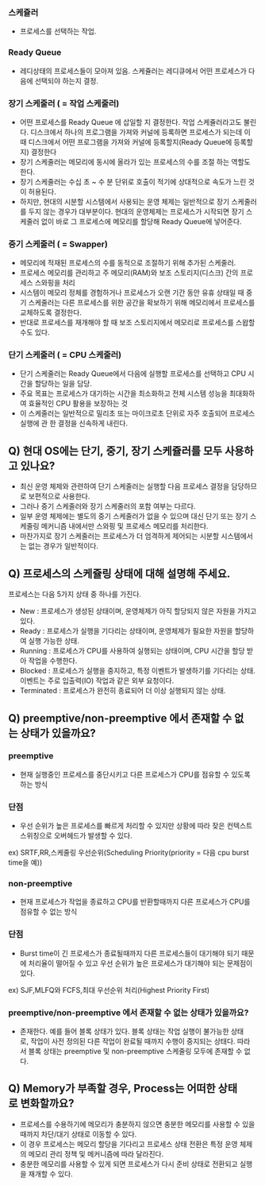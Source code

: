 ### 스케쥴러

- 프로세스를 선택하는 작업.

### Ready Queue

- 레디상태의 프로세스들이 모아져 있음. 스케쥴러는 레디큐에서 어떤 프로세스가 다음에 선택되야 하는지 결정.

### 장기 스케줄러 ( = 작업 스케줄러)

- 어떤 프로세스를 Ready Queue 에 삽일할 지 결정한다. 작업 스케쥴러라고도 불린다. 디스크에서 하나의 프로그램을 가져와 커널에 등록하면 프로세스가 되는데 이 때 디스크에서 어떤 프로그램을 가져와 커널에 등록할지(Ready Queue에 등록할지) 결정한다
- 장기 스케줄러는 메모리에 동시에 올라가 있는 프로세스의 수를 조절 하는 역할도 한다.
- 장기 스케줄러는 수십 초 ~ 수 분  단위로 호출이 적기에 상대적으로 속도가 느린 것이 허용된다.
- 하지만, 현대의 시분할 시스템에서 사용되는 운영 체제는 일반적으로 장기 스케줄러를 두지 않는 경우가 대부분이다. 현대의 운영체제는 프로세스가 시작되면 장기 스케줄러 없이 바로 그 프로세스에 메모리를 할당해 Ready Queue에 넣어준다.

### 중기 스케줄러 ( = Swapper)

- 메모리에 적재된 프로세스의 수를 동적으로 조절하기 위해 추가된 스케줄러.
- 프로세스 메모리를 관리하고 주 메모리(RAM)와 보조 스토리지(디스크) 간의 프로세스 스와핑을 처리
- 시스템이 메모리 정체를 경험하거나 프로세스가 오랜 기간 동안 유휴 상태일 때 중기 스케줄러는 다른 프로세스를 위한 공간을 확보하기 위해 메모리에서 프로세스를 교체하도록 결정한다.
- 반대로 프로세스를 재개해야 할 때 보조 스토리지에서 메모리로 프로세스를 스왑할 수도 있다.

### 단기 스케줄러 ( = CPU 스케줄러)

- 단기 스케줄러는 Ready Queue에서 다음에 실행할 프로세스를 선택하고 CPU 시간을 할당하는 일을 담당.
- 주요 목표는 프로세스가 대기하는 시간을 최소화하고 전체 시스템 성능을 최대화하여 효율적인 CPU 활용을 보장하는 것
- 이 스케줄러는 일반적으로 밀리초 또는 마이크로초 단위로 자주 호출되어 프로세스 실행에 관 한 결정을 신속하게 내린다.

## Q) 현대 OS에는 단기, 중기, 장기 스케쥴러를 모두 사용하고 있나요?

- 최신 운영 체제와 관련하여 단기 스케줄러는 실행할 다음 프로세스 결정을 담당하므로 보편적으로 사용한다.
- 그러나 중기 스케줄러와 장기 스케줄러의 포함 여부는 다르다.
- 일부 운영 체제에는 별도의 중기 스케줄러가 없을 수 있으며 대신 단기 또는 장기 스케줄링 메커니즘 내에서만 스와핑 및 프로세스 메모리를 처리한다.
- 마찬가지로 장기 스케줄러는 프로세스가 더 엄격하게 제어되는 시분할 시스템에서는 없는 경우가 일반적이다.

## Q) 프로세스의 스케쥴링 상태에 대해 설명해 주세요.

프로세스는 다음 5가지 상태 중 하나를 가진다.

- New : 프로세스가 생성된 상태이며, 운영체제가 아직 할당되지 않은 자원을 가지고 있다.
- Ready : 프로세스가 실행을 기다리는 상태이며, 운영체제가 필요한 자원을 할당하여 실행 가능한 상태.
- Running : 프로세스가 CPU를 사용하여 실행되는 상태이며, CPU 시간을 할당 받아 작업을 수행한다.
- Blocked : 프로세스가 실행을 중지하고, 특정 이벤트가 발생하기를 기다리는 상태. 이벤트는 주로 입출력(IO) 작업과 같은 외부 요청이다.
- Terminated : 프로세스가 완전히 종료되어 더 이상 실행되지 않는 상태.

## Q) preemptive/non-preemptive 에서 존재할 수 없는 상태가 있을까요?

### preemptive

- 현재 실행중인 프로세스를 중단시키고 다른 프로세스가 CPU를 점유할 수 있도록 하는 방식

### 단점

- 우선 순위가 높은 프로세스를 빠르게 처리할 수 있지만 상황에 따라 잦은 컨텍스트 스위칭으로 오버헤드가 발생할 수 있다.

ex) SRTF,RR,스케줄링 우선순위(Scheduling Priority(priority = 다음 cpu burst time을 예))

### non-preemptive

- 현재 프로세스가 작업을 종료하고 CPU를 반환할때까지 다른 프로세스가 CPU를 점유할 수 없는 방식

### 단점

- Burst time이 긴 프로세스가 종료될때까지 다른 프로세스들이 대기해야 되기 때문에 처리율이 떨어질 수 있고 우선 순위가 높은 프로세스가 대기해야 되는 문제점이 있다.

ex) SJF,MLFQ와 FCFS,최대 우선순위 처리(Highest Priority First)

### preemptive/non-preemptive 에서 존재할 수 없는 상태가 있을까요?

- 존재한다. 예를 들어 블록 상태가 있다. 블록 상태는 작업 실행이 불가능한 상태로, 작업이 사전 정의된 다른 작업이 완료될 때까지 수행이 중지되는 상태다. 따라서 블록 상태는 preemptive 및 non-preemptive 스케줄링 모두에 존재할 수 없다.

## Q) Memory가 부족할 경우, Process는 어떠한 상태로 변화할까요?

- 프로세스를 수용하기에 메모리가 충분하지 않으면 충분한 메모리를 사용할 수 있을 때까지 차단/대기 상태로 이동할 수 있다.
- 이 경우 프로세스는 메모리 할당을 기다리고 프로세스 상태 전환은 특정 운영 체제의 메모리 관리 정책 및 메커니즘에 따라 달라진다.
- 충분한 메모리를 사용할 수 있게 되면 프로세스가 다시 준비 상태로 전환되고 실행을 재개할 수 있다.

